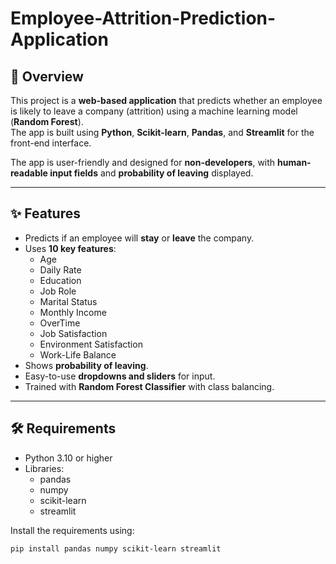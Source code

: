 # Employee-Attrition-Prediction-Application

## 📌 Overview
This project is a **web-based application** that predicts whether an employee is likely to leave a company (attrition) using a machine learning model (**Random Forest**).  
The app is built using **Python**, **Scikit-learn**, **Pandas**, and **Streamlit** for the front-end interface.  

The app is user-friendly and designed for **non-developers**, with **human-readable input fields** and **probability of leaving** displayed.

---

## ✨ Features

- Predicts if an employee will **stay** or **leave** the company.  
- Uses **10 key features**:  
  - Age  
  - Daily Rate  
  - Education  
  - Job Role  
  - Marital Status  
  - Monthly Income  
  - OverTime  
  - Job Satisfaction  
  - Environment Satisfaction  
  - Work-Life Balance  
- Shows **probability of leaving**.  
- Easy-to-use **dropdowns and sliders** for input.  
- Trained with **Random Forest Classifier** with class balancing.  

---

## 🛠 Requirements

- Python 3.10 or higher  
- Libraries:  
  - pandas  
  - numpy  
  - scikit-learn  
  - streamlit  

Install the requirements using:

```bash
pip install pandas numpy scikit-learn streamlit





